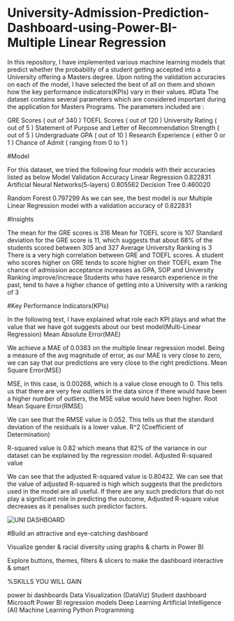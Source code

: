 # University-Admission-Prediction-Dashboard-using-Power-BI- Multiple Linear Regression

In this repository, I have implemented various machine learning models that predict whether the probability of a student getting accepted into a University offering a Masters degree. Upon noting the validation accuracies on each of the model, I have selected the best of all on them and shown how the key performance indicators(KPIs) vary in their values.
#Data
The dataset contains several parameters which are considered important during the application for Masters Programs. The parameters included are :

GRE Scores ( out of 340 )
TOEFL Scores ( out of 120 )
University Rating ( out of 5 )
Statement of Purpose and Letter of Recommendation Strength ( out of 5 )
Undergraduate GPA ( out of 10 )
Research Experience ( either 0 or 1 )
Chance of Admit ( ranging from 0 to 1 )


#Model

For this dataset, we tried the following four models with their accuracies listed as below
Model	Validation Accuracy
Linear Regression	0.822831
Artificial Neural Networks(5-layers)	0.805562
Decision Tree	0.460020


Random Forest	0.797299
As we can see, the best model is our Multiple Linear Regression model with a validation accuracy of 0.822831

#Insights

The mean for the GRE scores is 316
Mean for TOEFL score is 107
Standard deviation for the GRE score is 11, which suggests that about 68% of the students scored between 305 and 327
Average University Ranking is 3
There is a very high correlation between GRE and TOEFL scores. A student who scores higher on GRE tends to score higher on their TOEFL exam
The chance of admission acceptance increases as GPA, SOP and University Ranking improve/increase
Students who have research experience in the past, tend to have a higher chance of getting into a University with a ranking of 3

#Key Performance Indicators(KPIs)

In the following text, I have explained what role each KPI plays and what the value that we have got suggests about our best model(Multi-Linear Regression)
Mean Absolute Error(MAE)

We achieve a MAE of 0.0383 on the multiple linear regression model. Being a measure of the avg magnitude of error, as our MAE is very close to zero, we can say that our predictions are very close to the right predictions.
Mean Square Error(MSE)

MSE, in this case, is 0.00268, which is a value close enough to 0. This tells us that there are very few outliers in the data since if there would have been a higher number of outliers, the MSE value would have been higher.
Root Mean Square Error(RMSE)

We can see that the RMSE value is 0.052. This tells us that the standard deviation of the residuals is a lower value.
R^2 (Coefficient of Determination)

R-squared value is 0.82 which means that 82% of the variance in our dataset can be explained by the regression model.
Adjusted R-squared value

We can see that the adjusted R-squared value is 0.80432. We can see that the value of adjusted R-squared is high which suggests that the predictors used in the model are all useful. If there are any such predictors that do not play a significant role in predicting the outcome, Adjusted R-square value decreases as it penalises such predictor factors.


![UNI DASHBOARD](https://user-images.githubusercontent.com/109656499/226978215-cbf3c8c1-abbc-43f7-a0d3-fc1b41a357b3.png)


#Build an attractive and eye-catching  dashboard

Visualize gender & racial diversity using graphs & charts in Power BI

Explore buttons, themes, filters & slicers to make the dashboard interactive & smart

%SKILLS YOU WILL GAIN

power bi dashboards
Data Visualization (DataViz)
Student dashboard
Microsoft Power BI
regression models
Deep Learning
Artificial Intelligence (AI)
Machine Learning
Python Programming
